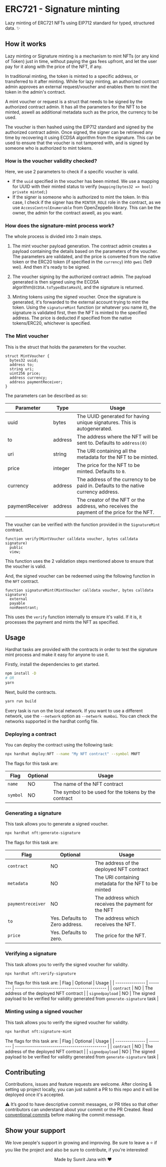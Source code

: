 # ERC721 - Signature minting

Lazy minting of ERC721 NFTs using EIP712 standard for typed, structured data. ✨

## How it works

Lazy minting or Signature minting is a mechanism to mint NFTs (or any kind of Token) just in time, without paying
the gas fees upfront, and let the user pay for it along with the price of the NFT, if any.

In traditional minting, the token is minted to a specific address, or transferred to it after minting.
While for lazy minting, an authorized contract admin approves an external request/voucher and enables them to
mint the token in the admin's contract.

A mint voucher or request is a struct that needs to be signed by the authorized contract admin. It has all the
parameters for the NFT to be minted, aswell as additional metadata such as the price, the currency to be used.

The voucher is then hashed using the EIP712 standard and signed by the authorized contract admin. Once signed,
the signer can be retrieved any time by recovering it using ECDSA algorithm from the signature. This can be
used to ensure that the voucher is not tampered with, and is signed by someone who is authorized to mint tokens.

### How is the voucher validity checked?

Here, we use 2 parameters to check if a specific voucher is valid.

- If the `uuid` specified in the voucher has been minted. We use a mapping for UUID with their minted
  status to verify (`mapping(bytes32 => bool) private minted;`)
- If the signer is someone who is authorized to mint the token. In this case, I check if the signer has the
  `MINTER_ROLE` role in the contract, as we use `AccessControlEnumerable` from OpenZeppelin library. This can
  be the owner, the admin for the contract aswell, as you want.

### How does the signature-mint process work?

The whole process is divided into 3 main steps.

1. The mint voucher payload generation. The contract admin creates a payload containing the details based on the
   parameters of the voucher. The parameters are validated, and the price is converted from the native token or
   the ERC20 token (if specified in the `currency`) into `gwei` (1e9 wei). And then it's ready to be signed.

2. The voucher signing by the authorized contract admin. The payload generated is then signed using the ECDSA
   algorithm(`ECDSA.toTypedDataHash`), and the signature is returned.

3. Minting tokens using the signed voucher. Once the signature is generated, it's forwarded to the external
   account trying to mint the token. Using the `signatureMint` function (or whatever you name it), the signature
   is validated first, then the NFT is minted to the specified address. The price is deducted if specified from
   the native tokens/ERC20, whichever is specified.

### The Mint voucher

This is the struct that holds the parameters for the voucher.

```solidity
struct MintVoucher {
  bytes32 uuid;
  address to;
  string uri;
  uint256 price;
  address currency;
  address paymentReceiver;
}

```

The parameters can be described as so:

| Parameter       | Type    | Usage                                                                                     |
| --------------- | ------- | ----------------------------------------------------------------------------------------- |
| uuid            | bytes   | The UUID generated for having unique signatures. This is autogenerated.                   |
| to              | address | The address where the NFT will be sent to. Defaults to `address(0)`                       |
| uri             | string  | The URI containing all the metadata for the NFT to be minted.                             |
| price           | integer | The price for the NFT to be minted. Defaults to `0`.                                      |
| currency        | address | The address of the currency to be paid in. Defaults to the native currency address.       |
| paymentReceiver | address | The creator of the NFT or the address, who receives the payment of the price for the NFT. |

The voucher can be verified with the function provided in the `SignatureMint` contract.

```solidity
function verify(MintVoucher calldata voucher, bytes calldata signature)
  public
  view;

```

This function uses the 2 validation steps mentioned above to ensure that the voucher is valid.

And, the signed voucher can be redeemed using the following function in the `NFT` contract.

```solidity
function signatureMint(MintVoucher calldata voucher, bytes calldata signature)
  external
  payable
  nonReentrant;

```

This uses the `verify` function internally to ensure it's valid. If it is, it processes the payment and mints the
NFT as specified.

## Usage

Hardhat tasks are provided with the contracts in order to test the signature mint process and make it easy for
anyone to use it.

Firstly, install the dependencies to get started.

```sh
npm install -D
# OR
yarn
```

Next, build the contracts.

```sh
yarn run build
```

Every task is run on the local network. If you want to use a different network, use the `--network` option as
`--network mumbai`. You can check the networks supported in the hardhat config file.

### Deploying a contract

You can deploy the contract using the following task:

```sh
npx hardhat deploy:NFT --name "My NFT contract" --symbol MNFT
```

The flags for this task are:

| Flag     | Optional | Usage                                                |
| -------- | -------- | ---------------------------------------------------- |
| `name`   | NO       | The name of the NFT contract                         |
| `symbol` | NO       | The symbol to be used for the tokens by the contract |

### Generating a signature

This task allows you to generate a signed voucher.

```sh
npx hardhat nft:generate-signature
```

The flags for this task are:

| Flag              | Optional                       | Usage                                                |
| ----------------- | ------------------------------ | ---------------------------------------------------- |
| `contract`        | NO                             | The address of the deployed NFT contract             |
| `metadata`        | NO                             | The URI containing metadata for the NFT to be minted |
| `paymentreceiver` | NO                             | The address which receives the payment for the NFT   |
| `to`              | Yes. Defaults to Zero address. | The address which receives the NFT.                  |
| `price`           | Yes. Defaults to zero.         | The price for the NFT.                               |

### Verifying a signature

This task allows you to verify the signed voucher for validity.

```sh
npx hardhat nft:verify-signature
```

The flags for this task are:
| Flag | Optional | Usage |
| --------------- | -------- | ---------------------------------------------- |
| `contract` | NO | The address of the deployed NFT contract |
| `signedpayload` | NO | The signed payload to be verified for validity generated from `generate-signature` task |

### Minting using a signed voucher

This task allows you to verify the signed voucher for validity.

```sh
npx hardhat nft:signature-mint
```

The flags for this task are:
| Flag | Optional | Usage |
| --------------- | -------- | ---------------------------------------------- |
| `contract` | NO | The address of the deployed NFT contract |
| `signedpayload` | NO | The signed payload to be verified for validity generated from `generate-signature` task |

## Contributing

Contributions, issues and feature requests are welcome. After cloning & setting up project locally, you
can just submit a PR to this repo and it will be deployed once it's accepted.

⚠️ It’s good to have descriptive commit messages, or PR titles so that other contributors can understand about your
commit or the PR Created. Read [conventional commits](https://www.conventionalcommits.org/en/v1.0.0-beta.3/)
before making the commit message.

## Show your support

We love people's support in growing and improving. Be sure to leave a ⭐️ if you like the project and
also be sure to contribute, if you're interested!

<div align="center">Made by Sunrit Jana with ❤</div>

